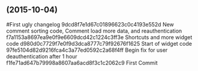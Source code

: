 <a name=""></a>
##  (2015-10-04)

#First ugly changelog
9dcd8f7e1d67c01896623c0c4193e552d New comment sorting code, Comment load more data, and reauthentication
f7a1153a8697ea9e0f9e6609dcd42c1224c3ff3e Shortcuts and more widget code
d980d0c7729f7e0f9d3dca8777c79f92676f1625 Start of widget code
97fe5104d82d9216fca4c3a77ed0592c2a68f4ff Begin fix for user deauthentication after 1 hour
f1fe71ad647b79998a8607aa6acd8f3c1c2062c9 First Commit


